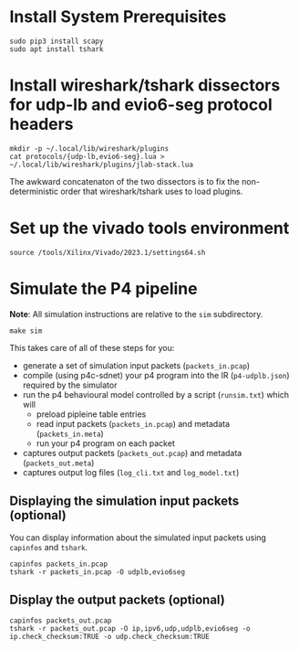# Install System Prerequisites

```
sudo pip3 install scapy
sudo apt install tshark
```

# Install wireshark/tshark dissectors for udp-lb and evio6-seg protocol headers

```
mkdir -p ~/.local/lib/wireshark/plugins
cat protocols/{udp-lb,evio6-seg}.lua > ~/.local/lib/wireshark/plugins/jlab-stack.lua
```

The awkward concatenaton of the two dissectors is to fix the non-deterministic order that wireshark/tshark uses to load plugins.

# Set up the vivado tools environment

```
source /tools/Xilinx/Vivado/2023.1/settings64.sh
```

# Simulate the P4 pipeline

**Note**: All simulation instructions are relative to the `sim` subdirectory.

```
make sim
```

This takes care of all of these steps for you:
  - generate a set of simulation input packets (`packets_in.pcap`)
  - compile (using p4c-sdnet) your p4 program into the IR (`p4-udplb.json`) required by the simulator
  - run the p4 behavioural model controlled by a script (`runsim.txt`) which will
    - preload pipleine table entries
	- read input packets (`packets_in.pcap`) and metadata (`packets_in.meta`)
	- run your p4 program on each packet
  - captures output packets (`packets_out.pcap`) and metadata (`packets_out.meta`)
  - captures output log files (`log_cli.txt` and `log_model.txt`)

## Displaying the simulation input packets (optional)

You can display information about the simulated input packets using `capinfos` and `tshark`.

```
capinfos packets_in.pcap
tshark -r packets_in.pcap -O udplb,evio6seg
```

## Display the output packets (optional)

```
capinfos packets_out.pcap
tshark -r packets_out.pcap -O ip,ipv6,udp,udplb,evio6seg -o ip.check_checksum:TRUE -o udp.check_checksum:TRUE
```
